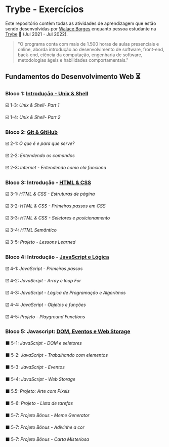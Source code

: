 # Trybe - Exercícios

Este repositório contêm todas as atividades de aprendizagem que estão sendo desenvolvidas por  [Walace Borges](https://www.linkedin.com/in/walace-borges-247611100/) enquanto pessoa estudante na [Trybe](https://www.betrybe.com/) :rocket: (Jul 2021 - Jul 2022).

>"O programa conta com mais de 1.500 horas de aulas presenciais e online, aborda introdução ao desenvolvimento de software, front-end, back-end, ciência da computação, engenharia de software, metodologias ágeis e habilidades comportamentais."

## Fundamentos do Desenvolvimento Web :hourglass_flowing_sand:


### Bloco 1: [Introdução - Unix & Shell](https://github.com/walaceborges/Trybe-Exercises/tree/main/01-fundamentos/bloco-01-unix-bash-e-shell-script)

:ballot_box_with_check: 1-3: _Unix & Shell- Part 1_


:ballot_box_with_check: 1-4: _Unix & Shell- Part 2_


### Bloco 2: [Git & GitHub](https://github.com/walaceborges/Trybe-Exercises/tree/main/01-fundamentos/bloco-02-git-github-e-internet)

:ballot_box_with_check: 2-1: _O que é e para que serve?_

:ballot_box_with_check: 2-2: _Entendendo os comandos_

:ballot_box_with_check: 2-3: _Internet - Entendendo como ela funciona_


### Bloco 3: Introdução - [HTML & CSS](https://github.com/walaceborges/Trybe-Exercises/tree/main/01-fundamentos/bloco-03-introducao-a-html-e-css)

:ballot_box_with_check: 3-1: _HTML & CSS - Estruturas de página_

:ballot_box_with_check: 3-2: _HTML & CSS - Primeiros passos em CSS_

:ballot_box_with_check: 3-3: _HTML & CSS - Seletores e posicionamento_

:ballot_box_with_check: 3-4: _HTML Semântico_

:ballot_box_with_check: 3-5: _Projeto - Lessons Learned_


### Bloco 4: Introdução - [JavaScript e Lógica](https://github.com/walaceborges/Trybe-Exercises/tree/main/01-fundamentos/bloco-04-introducao-a-javascript-e-logica-de-programacao)

:ballot_box_with_check: 4-1: _JavaScript - Primeiros passos_

:ballot_box_with_check: 4-2: _JavaScript - Array e loop For_

:ballot_box_with_check: 4-3: _JavaScript - Lógica de Programação e Algoritmos_

:ballot_box_with_check: 4-4: _JavaScript - Objetos e funções_

:ballot_box_with_check: 4-5: _Projeto - Playground Functions_

### Bloco 5: Javascript: [DOM, Eventos e Web Storage](https://github.com/walaceborges/Trybe-Exercises/tree/main/01-fundamentos/bloco-05-javascript-dom-eventos-e-web-storage/dia-1-javascript-dom-e-seletores)

:black_large_square: 5-1: _JavaScript - DOM e seletores_

:black_large_square: 5-2: _JavaScript - Trabalhando com elementos_

:black_large_square: 5-3: _JavaScript - Eventos_

:black_large_square:  5-4: _JavaScript - Web Storage_

:black_large_square: 5.5: _Projeto: Arte com Pixels_

:black_large_square: 5-6: _Projeto - Lista de tarefas_

:black_large_square: 5-7: _Projeto Bônus - Meme Generator_

:black_large_square: 5-7: _Projeto Bônus - Adivinhe a cor_

:black_large_square: 5-7: _Projeto Bônus - Carta Misteriosa_

